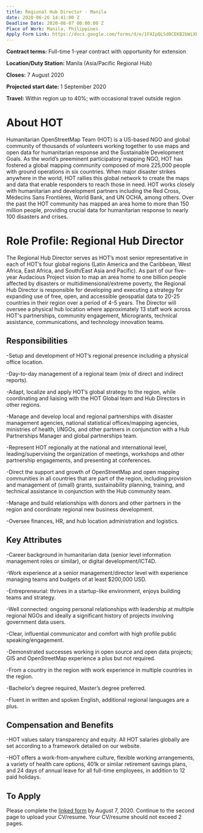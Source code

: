 ```yaml
---
title: Regional Hub Director - Manila
date: 2020-06-26 14:41:00 Z
Deadline Date: 2020-08-07 00:00:00 Z
Place of Work: Manila, Philippines
Apply Form Link: https://docs.google.com/forms/d/e/1FAIpQLSd0CEKB2bWiXE_2Ui93KTXpJWwBTwlQDnHTwVojTMkel8mSKA/viewform?usp=sf_link
---
```


**Contract terms:** Full-time 1-year contract with opportunity for extension

**Location/Duty Station:** Manila (Asia/Pacific Regional Hub)

**Closes:** 7 August 2020

**Projected start date:** 1 September 2020

**Travel:** Within region up to 40%; with occasional travel outside region

# About HOT

Humanitarian OpenStreetMap Team (HOT) is a US-based NGO and global community of thousands of volunteers working together to use maps and open data for humanitarian response and the Sustainable Development Goals. As the world’s preeminent participatory mapping NGO, HOT has fostered a global mapping community composed of more 225,000 people with ground operations in six countries. When major disaster strikes anywhere in the world, HOT rallies this global network to create the maps and data that enable responders to reach those in need. HOT works closely with humanitarian and development partners including the Red Cross, Médecins Sans Frontières, World Bank, and UN OCHA, among others. Over the past the HOT community has mapped an area home to more than 150 million people, providing crucial data for humanitarian response to nearly 100 disasters and crises.

# Role Profile: Regional Hub Director

The Regional Hub Director serves as HOT’s most senior representative in each of HOT’s four global regions (Latin America and the Caribbean, West Africa, East Africa, and South/East Asia and Pacific). As part of our five-year Audacious Project vision to map an area home to one billion people affected by disasters or multidimensional/extreme poverty, the Regional Hub Director is responsible for developing and executing a strategy for expanding use of free, open, and accessible geospatial data to 20-25 countries in their region over a period of 4-5 years. The Director will oversee a physical hub location where approximately 13 staff work across HOT's partnerships, community engagement, Microgrants, technical assistance, communications, and technology innovation teams.

## Responsibilities

-Setup and development of HOT’s regional presence including a physical office location.

-Day-to-day management of a regional team (mix of direct and indirect reports).

-Adapt, localize and apply HOT’s global strategy to the region, while coordinating and liaising with the HOT Global team and Hub Directors in other regions.

-Manage and develop local and regional partnerships with disaster management agencies, national statistical offices/mapping agencies, ministries of health, I/NGOs, and other partners in conjunction with a Hub Partnerships Manager and global partnerships team.

-Represent HOT regionally at the national and international level, leading/supervising the organization of meetings, workshops and other partnership engagements, and presenting at conferences.

-Direct the support and growth of OpenStreetMap and open mapping communities in all countries that are part of the region, including provision and management of (small) grants, sustainability planning, training, and technical assistance in conjunction with the Hub community team.

-Manage and build relationships with donors and other partners in the region and coordinate regional new business development.

-Oversee finances, HR, and hub location administration and logistics.

## Key Attributes

-Career background in humanitarian data (senior level information management roles or similar), or digital development/ICT4D. 

-Work experience at a senior management/director level with experience managing teams and budgets of at least $200,000 USD.

-Entrepreneurial: thrives in a startup-like environment, enjoys building teams and strategy.

-Well connected: ongoing personal relationships with leadership at multiple regional NGOs and ideally a significant history of projects involving government data users.

-Clear, influential communicator and comfort with high profile public speaking/engagement.

-Demonstrated successes working in open source and open data projects; GIS and OpenStreetMap experience a plus but not required.

-From a country in the region with work experience in multiple countries in the region.

-Bachelor’s degree required, Master’s degree preferred.

-Fluent in written and spoken English, additional regional languages are a plus.

## Compensation and Benefits

-HOT values salary transparency and equity. All HOT salaries globally are set according to a framework detailed on our website.

-HOT offers a work-from-anywhere culture, flexible working arrangements, a variety of health care options, 401k  or similar retirement savings plans, and 24 days of annual leave for all full-time employees, in addition to 12 paid holidays. 

## To Apply

Please complete the [linked form](https://docs.google.com/forms/d/e/1FAIpQLSd0CEKB2bWiXE_2Ui93KTXpJWwBTwlQDnHTwVojTMkel8mSKA/viewform?usp=sf_link) by August 7, 2020. Continue to the second page to upload your CV/resume. Your CV/resume should not exceed 2 pages.